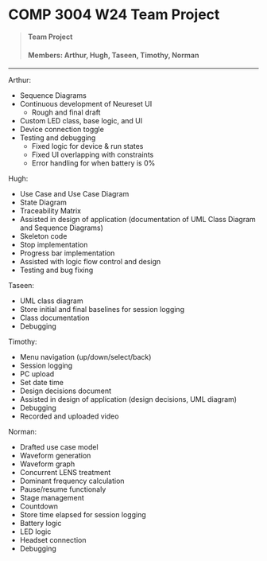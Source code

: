 # COMP 3004 W24 Team Project

> **Team Project**
> #### Members: Arthur, Hugh, Taseen, Timothy, Norman

--- 

Arthur:
 - Sequence Diagrams
 - Continuous development of Neureset UI
   - Rough and final draft
 - Custom LED class, base logic, and UI
 - Device connection toggle
 - Testing and debugging
   - Fixed logic for device & run states
   - Fixed UI overlapping with constraints
   - Error handling for when battery is 0%
  
Hugh:
  - Use Case and Use Case Diagram
  - State Diagram
  - Traceability Matrix
  - Assisted in design of application (documentation of UML Class Diagram and Sequence Diagrams)
  - Skeleton code
  - Stop implementation
  - Progress bar implementation
  - Assisted with logic flow control and design
  - Testing and bug fixing

Taseen:
- UML class diagram
- Store initial and final baselines for session logging
- Class documentation
- Debugging

Timothy:
- Menu navigation (up/down/select/back)
- Session logging
- PC upload
- Set date time
- Design decisions document
- Assisted in design of application (design decisions, UML diagram)
- Debugging
- Recorded and uploaded video

Norman:
- Drafted use case model
- Waveform generation
- Waveform graph
- Concurrent LENS treatment
- Dominant frequency calculation
- Pause/resume functionaly
- Stage management
- Countdown
- Store time elapsed for session logging
- Battery logic
- LED logic
- Headset connection
- Debugging
